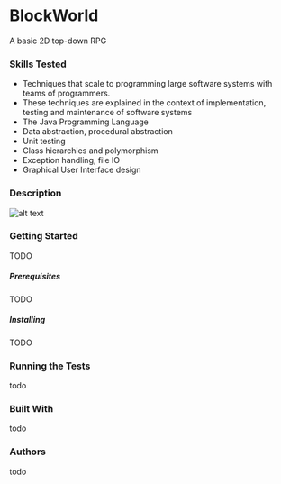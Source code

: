 # BlockWorld
A basic 2D top-down RPG
### Skills Tested
- Techniques that scale to programming large software systems with teams of programmers.
- These techniques are explained in the context of implementation, testing and maintenance of software systems
- The Java Programming Language
- Data abstraction, procedural abstraction
- Unit testing
- Class hierarchies and polymorphism
- Exception handling, file IO
- Graphical User Interface design
### Description
![alt text](https://i.imgur.com/oXNicjc.png)
### Getting Started
TODO
##### Prerequisites
TODO
##### Installing
TODO
### Running the Tests
todo
### Built With
todo
### Authors
todo
